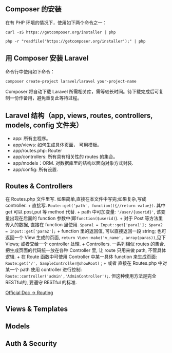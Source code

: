 ## Composer 的安装

在有 PHP 环境的情况下，使用如下两个命令之一：

` curl -sS https://getcomposer.org/installer | php `

` php -r "readfile('https://getcomposer.org/installer');" | php `

## 用 Composer 安装 Laravel 

命令行中使用如下命令：

` composer create-project laravel/laravel your-project-name  `

Composer 将自动下载 Laravel 所需相关库，需等较长时间。待下载完成后可复制一份作备用，避免重复此等待过程。

## Laravel 结构（app, views, routes, controllers, models, config 文件夹）

+ app: 所有主程序。
+ app/views: 如何生成具体页面， 可用模板。
+ app/routes.php: Router
+ app/controllers: 所有具有相关性的 routes 的集合。
+ app/models：ORM.  对数据库里的结构以面向对象方式封装.
+ app/config: 所有设置.

## Routes & Controllers

在 Routes.php 文件里写. 如果简单,直接在本文件中写完;如果复杂,写成 controller.
	+ 直接写. `Route::get('path', function(){//return value})`. 其中 get 可以 post,put 等 method 代替.
		+ path 中可加变量: `'/user/{userid}'`, 该变量出现在后面的 function 参数中(即`function($userid)`).
		+ 对于 Post 等方法里传入的数据, 直接在 function 里使用. ` $para1 = Input::get['para1']; $para2 = Input::get['para2']; `
		+ function 里的返回值, 可以直接返回一段 string; 也可返回一个 View 生成的页面, ` return View::make('v_name', array(paras)) `,见下 Views; 或者交给一个 controller 处理.
	+ Controllers. 一系列相似 routes 的集合. 把生成页面的代码统一放在各种 Controller 里, 让 route 只用来做 path, 不管具体逻辑.
		+ 在 Route 函数中可使用 Controller 中某一具体 function 来生成页面: ` Route:get('/', SampleController@showRoot) ` ;
		+ 或者 直接在 Routes.php 中对某一个 path 使用 controller 进行控制: ` Route::controller('admin','AdminController'); `. 但这种使用方法是完全 RESTful的, 要遵守 RESTful 的标准.

[Official Doc -> Routing](http://v4.golaravel.com/docs/4.2/routing)
## Views & Templates

## Models

## Auth & Security